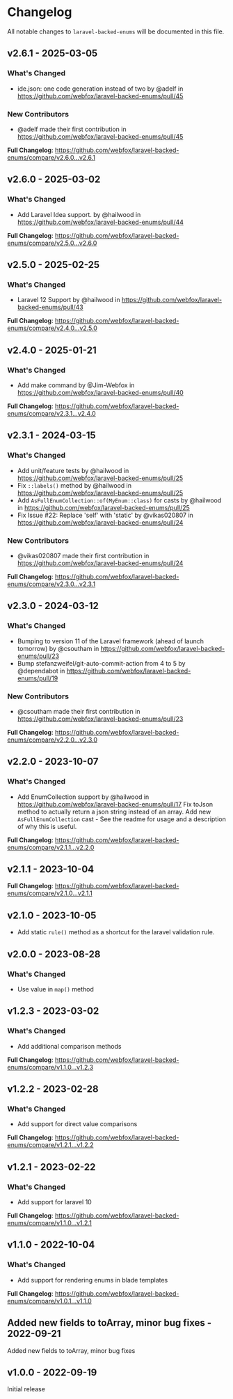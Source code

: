# Changelog

All notable changes to `laravel-backed-enums` will be documented in this file.

## v2.6.1 - 2025-03-05

### What's Changed

* ide.json: one code generation instead of two by @adelf in https://github.com/webfox/laravel-backed-enums/pull/45

### New Contributors

* @adelf made their first contribution in https://github.com/webfox/laravel-backed-enums/pull/45

**Full Changelog**: https://github.com/webfox/laravel-backed-enums/compare/v2.6.0...v2.6.1

## v2.6.0 - 2025-03-02

### What's Changed

* Add Laravel Idea support. by @hailwood in https://github.com/webfox/laravel-backed-enums/pull/44

**Full Changelog**: https://github.com/webfox/laravel-backed-enums/compare/v2.5.0...v2.6.0

## v2.5.0 - 2025-02-25

### What's Changed

* Laravel 12 Support by @hailwood in https://github.com/webfox/laravel-backed-enums/pull/43

**Full Changelog**: https://github.com/webfox/laravel-backed-enums/compare/v2.4.0...v2.5.0

## v2.4.0 - 2025-01-21

### What's Changed

* Add make command by @Jim-Webfox in https://github.com/webfox/laravel-backed-enums/pull/40

**Full Changelog**: https://github.com/webfox/laravel-backed-enums/compare/v2.3.1...v2.4.0

## v2.3.1 - 2024-03-15

### What's Changed

* Add unit/feature tests by @hailwood in https://github.com/webfox/laravel-backed-enums/pull/25
* Fix `::labels()` method by @hailwood in https://github.com/webfox/laravel-backed-enums/pull/25
* Add `AsFullEnumCollection::of(MyEnum::class)` for casts by @hailwood in https://github.com/webfox/laravel-backed-enums/pull/25
* Fix Issue #22: Replace 'self' with 'static'  by @vikas020807 in https://github.com/webfox/laravel-backed-enums/pull/24

### New Contributors

* @vikas020807 made their first contribution in https://github.com/webfox/laravel-backed-enums/pull/24

**Full Changelog**: https://github.com/webfox/laravel-backed-enums/compare/v2.3.0...v2.3.1

## v2.3.0 - 2024-03-12

### What's Changed

* Bumping to version 11 of the Laravel framework (ahead of launch tomorrow) by @csoutham in https://github.com/webfox/laravel-backed-enums/pull/23
* Bump stefanzweifel/git-auto-commit-action from 4 to 5 by @dependabot in https://github.com/webfox/laravel-backed-enums/pull/19

### New Contributors

* @csoutham made their first contribution in https://github.com/webfox/laravel-backed-enums/pull/23

**Full Changelog**: https://github.com/webfox/laravel-backed-enums/compare/v2.2.0...v2.3.0

## v2.2.0 - 2023-10-07

### What's Changed

- Add EnumCollection support by @hailwood in https://github.com/webfox/laravel-backed-enums/pull/17
  Fix toJson method to actually return a json string instead of an array.
  Add new `AsFullEnumCollection` cast - See the readme for usage and a description of why this is useful.

**Full Changelog**: https://github.com/webfox/laravel-backed-enums/compare/v2.1.1...v2.2.0

## v2.1.1 - 2023-10-04

**Full Changelog**: https://github.com/webfox/laravel-backed-enums/compare/v2.1.0...v2.1.1

## v2.1.0 - 2023-10-05

- Add static `rule()` method as a shortcut for the laravel validation rule.

## v2.0.0 - 2023-08-28

### What's Changed

- Use value in `map()` method

## v1.2.3 - 2023-03-02

### What's Changed

- Add additional comparison methods

**Full Changelog**: https://github.com/webfox/laravel-backed-enums/compare/v1.1.0...v1.2.3

## v1.2.2 - 2023-02-28

### What's Changed

- Add support for direct value comparisons

**Full Changelog**: https://github.com/webfox/laravel-backed-enums/compare/v1.2.1...v1.2.2

## v1.2.1 - 2023-02-22

### What's Changed

- Add support for laravel 10

**Full Changelog**: https://github.com/webfox/laravel-backed-enums/compare/v1.1.0...v1.2.1

## v1.1.0 - 2022-10-04

### What's Changed

- Add support for rendering enums in blade templates

**Full Changelog**: https://github.com/webfox/laravel-backed-enums/compare/v1.0.1...v1.1.0

## Added new fields to toArray, minor bug fixes - 2022-09-21

Added new fields to toArray, minor bug fixes

## v1.0.0 - 2022-09-19

Initial release
